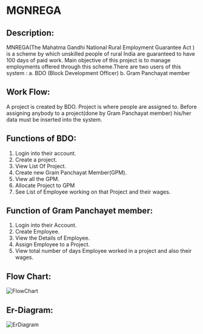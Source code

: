 <h1>MGNREGA</h1>

Description:
------------
MNREGA(The Mahatma Gandhi National Rural Employment Guarantee Act ) is a scheme by which unskilled people of rural India are guaranteed to have 100 days of paid work. Main objective of this project is to manage employments offered through this scheme.There are two users of this system : 
 a. BDO (Block Development Officer) 
 b. Gram Panchayat member
 
Work Flow:
----------
A project is created by BDO. Project is where people are assigned to. Before assigning anybody to a project(done by Gram Panchayat member) his/her data must be inserted into the system.

Functions of BDO:
-----------------
1. Login into their account.
2. Create a project.
3. View List Of Project.
4. Create new Gram Panchayat Member(GPM).
5. View all the GPM.
6. Allocate  Project to GPM
7. See List of Employee working on that Project and their wages.

Function of Gram Panchayet member:
----------------------------------
1. Login into their Account.
2. Create Employee.
3. View the Details of Employee.
4. Assign Employee to a Project.
5. View total number of days Employee worked in a project and also their wages.

Flow Chart:
-----------
![FlowChart](https://user-images.githubusercontent.com/107456964/208634732-bb5b96a7-c1d5-40cf-b7e4-0299cbb1fe47.png)

Er-Diagram:
-----------
![ErDiagram](https://user-images.githubusercontent.com/107456964/208635179-06238e7a-9f07-4b88-9a7c-3bafc2332da8.png)
